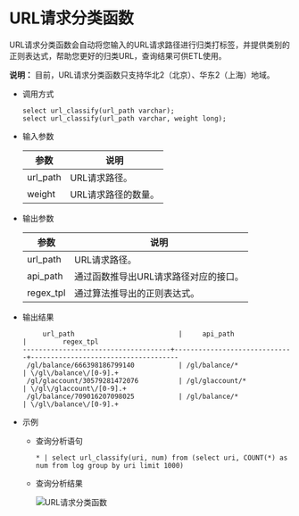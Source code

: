 # URL请求分类函数

URL请求分类函数会自动将您输入的URL请求路径进行归类打标签，并提供类别的正则表达式，帮助您更好的归类URL，查询结果可供ETL使用。

**说明：** 目前，URL请求分类函数只支持华北2（北京）、华东2（上海）地域。

-   调用方式

    ```
    select url_classify(url_path varchar);
    select url_classify(url_path varchar, weight long);
    ```

-   输入参数

    |参数|说明|
    |--|--|
    |url\_path|URL请求路径。|
    |weight|URL请求路径的数量。|

-   输出参数

    |参数|说明|
    |--|--|
    |url\_path|URL请求路径。|
    |api\_path|通过函数推导出URL请求路径对应的接口。|
    |regex\_tpl|通过算法推导出的正则表达式。|

-   输出结果

    ```
         url_path                          |     api_path                             |         regex_tpl
    -------------------------------------+------------------------------+-------------------------------------
     /gl/balance/666398186799140           | /gl/balance/*                             | \/gl\/balance\/[0-9].+
     /gl/glaccount/30579281472076          | /gl/glaccount/*                         | \/gl\/glaccount\/[0-9].+
     /gl/balance/709016207098025           | /gl/balance/*                            | \/gl\/balance\/[0-9].+
    ```

-   示例
    -   查询分析语句

        ```
        * | select url_classify(uri, num) from (select uri, COUNT(*) as num from log group by uri limit 1000)
        ```

    -   查询分析结果

        ![URL请求分类函数](https://static-aliyun-doc.oss-accelerate.aliyuncs.com/assets/img/zh-CN/5636703061/p96745.png)


